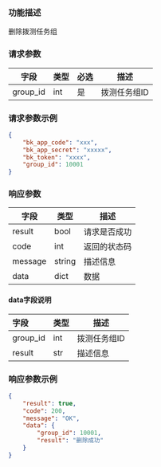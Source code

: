 ### 功能描述

删除拨测任务组


### 请求参数

| 字段   | 类型  | 必选 | 描述               |
| ---- |-----|----|------------------|
| group_id | int | 是  | 拨测任务组ID          |

### 请求参数示例
```json
{
    "bk_app_code": "xxx",
    "bk_app_secret": "xxxxx",
    "bk_token": "xxxx",
    "group_id": 10001
}
```

### 响应参数
| 字段       | 类型   | 描述         |
|----------| ------ | ------------ |
| result   | bool   | 请求是否成功 |
| code     | int    | 返回的状态码 |
| message  | string | 描述信息     |
| data     | dict   | 数据         |

####  data字段说明
| 字段           | 类型  | 描述      |
|:-------------|-----|---------|
| group_id     | int | 拨测任务组ID |
| result       | str | 描述信息    |

### 响应参数示例
```json
{
    "result": true,
    "code": 200,
    "message": "OK",
    "data": {
        "group_id": 10001,
        "result": "删除成功"
    }
}
```
